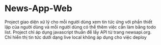 # News-App-Web

Project giao diện xử lý cho mỗi người dùng xem tin tức ứng với phần thiết lập của người dùng
và mỗi người dùng có thể thêm việc cần làm bằng todo list.
Project chỉ áp dụng javascript thuần để lấy API từ trang newsapi.org.
Chỉ hiển thị tin tức dưới dạng live local không áp dụng cho việc deploy

